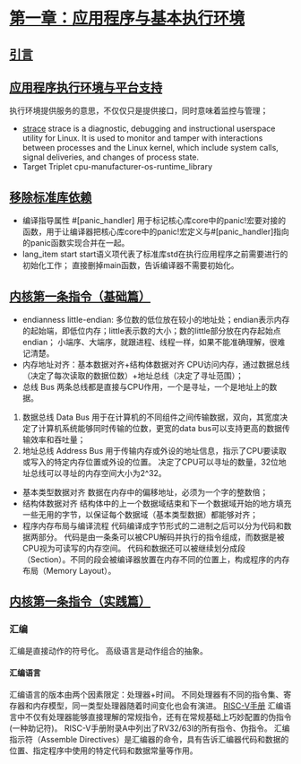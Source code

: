# [第一章：应用程序与基本执行环境](https://rcore-os.cn/rCore-Tutorial-Book-v3/chapter1/index.html)
## [引言](https://rcore-os.cn/rCore-Tutorial-Book-v3/chapter1/0intro.html)
## [应用程序执行环境与平台支持](https://rcore-os.cn/rCore-Tutorial-Book-v3/chapter1/1app-ee-platform.html)
执行环境提供服务的意思，不仅仅只是提供接口，同时意味着监控与管理；
- [strace](https://strace.io/)
strace is a diagnostic, debugging and instructional userspace utility for Linux.
It is used to monitor and tamper with interactions between processes and the Linux kernel, which include system calls, signal deliveries, and changes of process state.
- Target Triplet
cpu-manufacturer-os-runtime_library
## [移除标准库依赖](https://rcore-os.cn/rCore-Tutorial-Book-v3/chapter1/2remove-std.html)
- 编译指导属性 #[panic_handler]
用于标记核心库core中的panic!宏要对接的函数，用于让编译器把核心库core中的panic!宏定义与#[panic_handler]指向的panic函数实现合并在一起。
- lang_item start
start语义项代表了标准库std在执行应用程序之前需要进行的初始化工作；
直接删掉main函数，告诉编译器不需要初始化。
## [内核第一条指令（基础篇）](https://rcore-os.cn/rCore-Tutorial-Book-v3/chapter1/3first-instruction-in-kernel1.html)
- endianness
little-endian: 多位数的低位放在较小的地址处；endian表示内存的起始端，即低位内存；little表示数的大小；数的little部分放在内存起始点endian；
小端序、大端序，就跟进程、线程一样，如果不能准确理解，很难记清楚。
- 内存地址对齐：基本数据对齐+结构体数据对齐
CPU访问内存，通过数据总线（决定了每次读取的数据位数）+地址总线（决定了寻址范围）；
- 总线 Bus
两条总线都是直接与CPU作用，一个是寻址，一个是地址上的数据。
1. 数据总线 Data Bus
用于在计算机的不同组件之间传输数据，双向，其宽度决定了计算机系统能够同时传输的位数，更宽的data bus可以支持更高的数据传输效率和吞吐量；
2. 地址总线 Address Bus
用于传输内存或外设的地址信息，指示了CPU要读取或写入的特定内存位置或外设的位置。
决定了CPU可以寻址的数量，32位地址总线可以寻址的内存空间大小为2^32。
- 基本类型数据对齐
数据在内存中的偏移地址，必须为一个字的整数倍；
- 结构体数据对齐
结构体中的上一个数据域结束和下一个数据域开始的地方填充一些无用的字节，以保证每个数据域（基本类型数据）都能够对齐；
- 程序内存布局与编译流程
代码编译成字节形式的二进制之后可以分为代码和数据两部分。
代码是由一条条可以被CPU解码并执行的指令组成，而数据是被CPU视为可读写的内存空间。
代码和数据还可以被继续划分成段（Section）。不同的段会被编译器放置在内存不同的位置上，构成程序的内存布局（Memory Layout）。
## [内核第一条指令（实践篇）](https://rcore-os.cn/rCore-Tutorial-Book-v3/chapter1/4first-instruction-in-kernel2.html)
### 汇编
汇编是直接动作的符号化。
高级语言是动作组合的抽象。
#### 汇编语言
汇编语言的版本由两个因素限定：处理器+时间。
不同处理器有不同的指令集、寄存器和内存模型，同一类型处理器随着时间变化也会有演进。
[RISC-V手册](http://riscvbook.com/chinese/RISC-V-Reader-Chinese-v2p1.pdf)
汇编语言中不仅有处理器能够直接理解的常规指令，还有在常规基础上巧妙配置的伪指令(一种助记符)。
RISC-V手册附录A中列出了RV32/63I的所有指令、伪指令。
汇编指示符（Assemble Directives）是汇编器的命令，具有告诉汇编器代码和数据的位置、指定程序中使用的特定代码和数据常量等作用。
